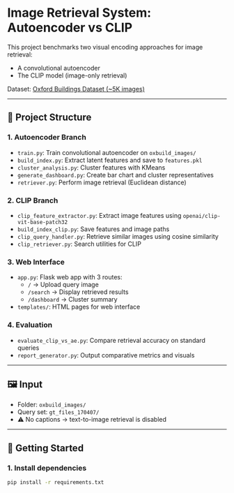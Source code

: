 # Image Retrieval System: Autoencoder vs CLIP

This project benchmarks two visual encoding approaches for image retrieval:
- A convolutional autoencoder
- The CLIP model (image-only retrieval)

Dataset: [Oxford Buildings Dataset (~5K images)](https://www.robots.ox.ac.uk/~vgg/data/oxbuildings/)

---

## 🔧 Project Structure

### 1. Autoencoder Branch
- `train.py`: Train convolutional autoencoder on `oxbuild_images/`
- `build_index.py`: Extract latent features and save to `features.pkl`
- `cluster_analysis.py`: Cluster features with KMeans
- `generate_dashboard.py`: Create bar chart and cluster representatives
- `retriever.py`: Perform image retrieval (Euclidean distance)

### 2. CLIP Branch
- `clip_feature_extractor.py`: Extract image features using `openai/clip-vit-base-patch32`
- `build_index_clip.py`: Save features and image paths
- `clip_query_handler.py`: Retrieve similar images using cosine similarity
- `clip_retriever.py`: Search utilities for CLIP

### 3. Web Interface
- `app.py`: Flask web app with 3 routes:
  - `/` → Upload query image
  - `/search` → Display retrieved results
  - `/dashboard` → Cluster summary
- `templates/`: HTML pages for web interface

### 4. Evaluation
- `evaluate_clip_vs_ae.py`: Compare retrieval accuracy on standard queries
- `report_generator.py`: Output comparative metrics and visuals

---

## 🖼️ Input
- Folder: `oxbuild_images/`
- Query set: `gt_files_170407/`
- ⚠️ No captions → text-to-image retrieval is disabled

---

## 🚀 Getting Started

### 1. Install dependencies

```bash
pip install -r requirements.txt
